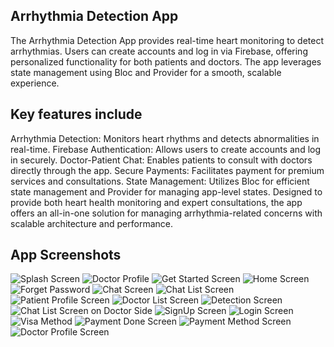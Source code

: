 ## Arrhythmia Detection App

The Arrhythmia Detection App provides real-time heart monitoring to detect arrhythmias. Users can create accounts and log in via Firebase, offering personalized functionality for both patients and doctors. The app leverages state management using Bloc and Provider for a smooth, scalable experience.

## Key features include

Arrhythmia Detection: Monitors heart rhythms and detects abnormalities in real-time.
Firebase Authentication: Allows users to create accounts and log in securely.
Doctor-Patient Chat: Enables patients to consult with doctors directly through the app.
Secure Payments: Facilitates payment for premium services and consultations.
State Management: Utilizes Bloc for efficient state management and Provider for managing app-level states.
Designed to provide both heart health monitoring and expert consultations, the app offers an all-in-one solution for managing arrhythmia-related concerns with scalable architecture and performance.

## App Screenshots

![Splash Screen](assets/app_preview/photo_1_2024-12-02_13-25-18.jpg)
![Doctor Profile](assets/app_preview/photo_2_2024-12-02_13-25-18.jpg)
![Get Started Screen](assets/app_preview/photo_3_2024-12-02_13-25-18.jpg)
![Home Screen](assets/app_preview/photo_4_2024-12-02_13-25-18.jpg)
![Forget Password](assets/app_preview/photo_5_2024-12-02_13-25-18.jpg)
![Chat Screen](assets/app_preview/photo_6_2024-12-02_13-25-18.jpg)
![Chat List Screen](assets/app_preview/photo_7_2024-12-02_13-25-18.jpg)
![Patient Profile Screen](assets/app_preview/photo_8_2024-12-02_13-25-18.jpg)
![Doctor List Screen](assets/app_preview/photo_9_2024-12-02_13-25-18.jpg)
![Detection Screen](assets/app_preview/photo_19_2024-12-02_13-25-18.jpg)
![Chat List Screen on Doctor Side](assets/app_preview/photo_18_2024-12-02_13-25-18.jpg)
![SignUp Screen](assets/app_preview/photo_17_2024-12-02_13-25-18.jpg)
![Login Screen](assets/app_preview/photo_16_2024-12-02_13-25-18.jpg)
![Visa Method](assets/app_preview/photo_15_2024-12-02_13-25-18.jpg)
![Payment Done Screen](assets/app_preview/photo_14_2024-12-02_13-25-18.jpg)
![Payment Method Screen](assets/app_preview/photo_13_2024-12-02_13-25-18.jpg)
![Doctor Profile Screen](assets/app_preview/photo_12_2024-12-02_13-25-18.jpg)
